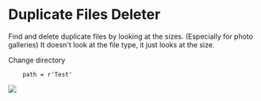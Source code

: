 # Duplicate Files Deleter

Find and delete duplicate files by looking at the sizes. (Especially for photo galleries)
It doesn't look at the file type, it just looks at the size.

Change directory

		path = r'Test'

<img src="/images/1.gif">













